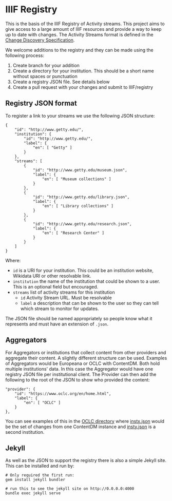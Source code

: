 # IIIF Registry
This is the basis of the IIIF Registry of Activity streams. This project aims to give access to a large amount of IIIF resources and provide a way to keep up to date with changes. The Activity Streams format is defined in the [Change Discovery Specification](https://iiif.io/api/discovery/0.4/).

We welcome additions to the registry and they can be made using the following process:

  1. Create branch for your addition
  2. Create a directory for your institution. This should be a short name without spaces or punctuation
  3. Create a registry JSON file. See details below
  4. Create a pull request with your changes and submit to IIIF/registry

## Registry JSON format  

To register a link to your streams we use the following JSON structure: 

```
{
    "id": "http://www.getty.edu/",
    "institution": {
        "id": "http://www.getty.edu/",
        "label": {
            "en": [ "Getty" ]
        }    
    },
    "streams": [
        {
            "id": "http://www.getty.edu/museum.json",
            "label": {
                "en": [ "Museum collections" ]
            }
        },
        {
            "id": "http://www.getty.edu/library.json",
            "label": {
                "en": [ "Library collections" ]
            }    
        },
        {
            "id": "http://www.getty.edu/research.json",
            "label": {
                "en": [ "Research Center" ]
            }    
        }
    ]
}
```

Where:
 * `id` is a URI for your institution. This could be an institution website, Wikidata URI or other resolvable link. 
 * `institution` the name of the institution that could be shown to a user. This is an optional field but encouraged. 
 * `streams` list of activity streams for this institution
    * `id` Activity Stream URL. Must be resolvable 
    * `label` a description that can be shown to the user so they can tell which stream to monitor for updates. 

The JSON file should be named appropriately so people know what it represents and must have an extension of `.json`.

## Aggregators

For Aggregators or institutions that collect content from other providers and aggregate their content. A slightly different structure can be used. Examples of Aggregators would be Europeana or OCLC with ContentDM. Both hold multiple institutions' data. In this case the Aggregator would have one registry JSON file per institutional client. The Provider can then add the following to the root of the JSON to show who provided the content:

```
"provider": {
    "id": "https://www.oclc.org/en/home.html",
    "label": {
        "en": [ "OCLC" ]
    }    
},
```

You can see examples of this in the [OCLC directory](https://github.com/IIIF/registry/tree/deploy/OCLC) where [instx.json](https://github.com/IIIF/registry/blob/deploy/OCLC/instx.json) would be the set of changes from one ContentDM instance and [insty.json](https://github.com/IIIF/registry/blob/deploy/OCLC/insty.json) is a second institution. 

## Jekyll

As well as the JSON to support the registry there is also a simple Jekyll site. This can be installed and run by:

```
# Only required the first run:
gem install jekyll bundler

# run this to see the jekyll site on http://0.0.0.0:4000
bundle exec jekyll serve
